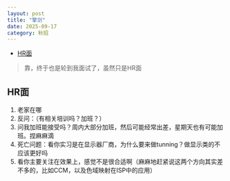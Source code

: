 ```yaml
---
layout: post
title: "擎剑"
date: 2025-09-17
category: 秋招
---
```


- [HR面](#hr面)


> 靠，终于也是轮到我面试了，虽然只是HR面


## HR面

1. 老家在哪
2. 反问：（有相关培训吗？加班？）
3. 问我加班能接受吗？周内大部分加班，然后可能经常出差，星期天也有可能加班。捏麻麻滴
4. 死亡问题：看你实习是在显示器厂商，为什么要来做tunning？做显示类的不应该更好吗
5. 看你主要关注在效果上，感觉不是很合适啊（麻麻地赶紧说这两个方向其实差不多的，比如CCM，以及色域映射在ISP中的应用） 